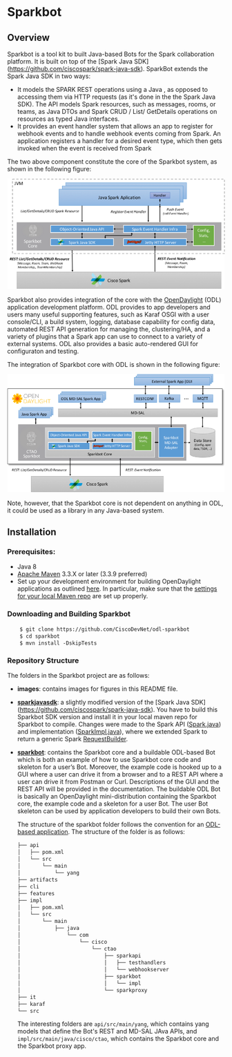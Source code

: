 # Sparkbot
## Overview
Sparkbot is a tool kit to built Java-based Bots for the Spark collaboration platform. It is built on top of the [Spark Java SDK] (https://github.com/ciscospark/spark-java-sdk). SparkBot extends the Spark Java SDK in two ways:
* It models the SPARK REST operations using a Java , as opposed to accessing them via HTTP requests (as it's done in the the Spark Java SDK). The API models Spark resources, such as messages, rooms, or teams, as Java DTOs and Spark CRUD / List/ GetDetails operations on resources as typed Java interfaces. 
* It provides an event handler system that allows an app to register for webhook events and to handle webhook events coming from Spark. An application registers a handler for a desired event type, which then gets invoked when the event is received from Spark

The two above component constitute the core of the Sparkbot system, as shown in the following figure:

![](images/Sparkbot-Overview.png)


Sparkbot also provides integration of the core with the [OpenDaylight](https://wiki.opendaylight.org/view/Main_Page) (ODL) application development platform. ODL provides to app developers and users many useful supporting features, such as Karaf OSGI with a user console/CLI, a build system, logging, database capability for config data, automated REST API generation for managing the, clustering/HA, and a variety of plugins that a Spark app can use to connect to a variety of external systems. ODL also provides a basic auto-rendered GUI for configuraton and testing.  

The integration of Sparkbot core with ODL is shown in the following figure:

![](images/Sparkbot-ODL.png)

Note, however, that the Sparkbot core is not dependent on anything in ODL, it could be used as a library in any Java-based system. 

## Installation
### Prerequisites:
* Java 8
* [Apache Maven](https://maven.apache.org/) 3.3.X or later (3.3.9 preferred)
* Set up your development environment for building OpenDaylight applications as outlined [here](https://wiki.opendaylight.org/view/GettingStarted:Development_Environment_Setup). In particular, make sure that the [settings for your local Maven repo](https://wiki.opendaylight.org/view/GettingStarted:Development_Environment_Setup#Edit_your_.7E.2F.m2.2Fsettings.xml) are set up properly.

### Downloading and Building Sparkbot
```
    $ git clone https://github.com/CiscoDevNet/odl-sparkbot
    $ cd sparkbot
    $ mvn install -DskipTests
```
### Repository Structure
The folders in the Sparkbot project are as follows:
* **images**: contains images for figures in this README file.
* [**sparkjavasdk**](https://github.com/CiscoDevNet/odl-sparkbot/tree/master/sparkjavasdk): a slightly modified version of the [Spark Java SDK] (https://github.com/ciscospark/spark-java-sdk). You have to build this Sparkbot SDK version and install it in your local maven repo for Sparkbot to compile. Changes were made to the Spark API ([Spark.java](https://github.com/CiscoDevNet/odl-sparkbot/tree/master/sparkjavasdk/src/main/java/com/ciscospark/Spark.java)) and implementation ([SparkImpl.java](https://github.com/CiscoDevNet/odl-sparkbot/tree/master/sparkjavasdk/src/main/java/com/ciscospark/SparkImpl.java)), where we extended Spark to return a generic Spark [RequestBuilder](https://github.com/CiscoDevNet/odl-sparkbot/tree/master/sparkjavasdk/src/main/java/com/ciscospark/RequestBuilder.java). 
* [**sparkbot**](https://github.com/CiscoDevNet/odl-sparkbot/tree/master/sparkbot): contains the Sparkbot core and a buildable ODL-based Bot which is both an example of how to use Sparkbot core code and skeleton for a user’s Bot. Moreover, the example code is hooked up to a GUI where a user can drive it from a browser and to a REST API where a user can drive it from Postman or Curl. Descriptions of the GUI and the REST API will be provided in the documentation. The buildable ODL Bot is basically an OpenDaylight mini-distribution containing the Sparkbot core, the example code and a skeleton for a user Bot.  The user Bot skeleton can be used by application developers to build their own Bots. 

  The structure of the sparkbot folder follows the convention for an [ODL-based application](https://wiki.opendaylight.org/view/OpenDaylight_Controller:MD-SAL:Startup_Project_Archetype). The structure of the folder is as follows:
  ```
  ├── api
  │   ├── pom.xml
  │   └── src
  │       └── main
  │           └── yang
  ├── artifacts
  ├── cli
  ├── features
  ├── impl
  │   ├── pom.xml
  │   └── src
  │       └── main
  │           ├── java
  │               └── com
  │                   └── cisco
  │                       └── ctao
  │                           ├── sparkapi
  │                           │   ├── testhandlers
  │                           │   └── webhookserver
  │                           ├── sparkbot
  │                           │   └── impl
  │                           └── sparkproxy
  ├── it
  ├── karaf
  └── src
  ```
  The interesting folders are `api/src/main/yang`, which contains yang models that define the Bot's REST and MD-SAL JAva APIs, and `impl/src/main/java/cisco/ctao`, which contains the Sparkbot core and the Sparkbot proxy app.
